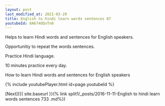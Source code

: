 ```yaml
---
layout: post
last_modified_at: 2021-03-29
title: English to hindi learn words sentences 87 
youtubeId: 8A674OQvTn0
---
```

 
 
Helps to learn Hindi words and sentences for English speakers.

Opportunitiy to repeat the words sentences. 

Practice Hindi language. 
 
10 minutes practice every day. 
 
How to learn Hindi words and sentences for English speakers 
 
{% include youtubePlayer.html id=page.youtubeId %}
 
 
[Next]({{ site.baseurl }}{% link  split1/_posts/2016-11-11-English to hindi learn words sentences 733 .md%})
 
